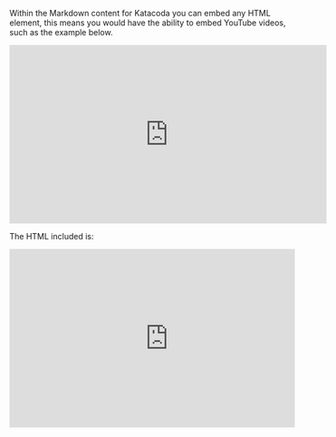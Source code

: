 Within the Markdown content for Katacoda you can embed any HTML element, this means you would have the ability to embed YouTube videos, such as the example below.


<iframe width="560" height="315" src="https://www.youtube-nocookie.com/embed/KeJJ34BvA7Q" frameborder="0" allow="accelerometer; autoplay; encrypted-media; gyroscope; picture-in-picture" allowfullscreen></iframe>


The HTML included is:

<pre>
<iframe width="560" height="315" src="https://www.youtube-nocookie.com/embed/KeJJ34BvA7Q" frameborder="0" allow="accelerometer; autoplay; encrypted-media; gyroscope; picture-in-picture" allowfullscreen></iframe>
</pre>